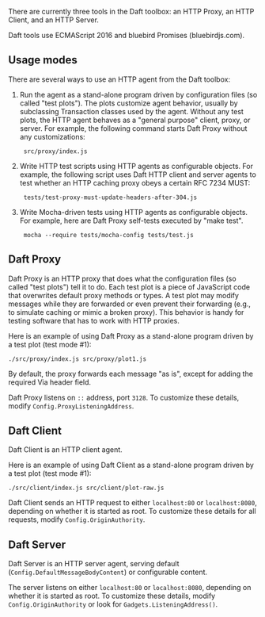 There are currently three tools in the Daft toolbox:
an HTTP Proxy, an HTTP Client, and an HTTP Server.

Daft tools use ECMAScript 2016 and bluebird Promises (bluebirdjs.com).


## Usage modes

There are several ways to use an HTTP agent from the Daft toolbox:

1. Run the agent as a stand-alone program driven by configuration files (so
   called "test plots"). The plots customize agent behavior, usually by
   subclassing Transaction classes used by the agent. Without any test plots,
   the HTTP agent behaves as a "general purpose" client, proxy, or server. For
   example, the following command starts Daft Proxy without any customizations:

        src/proxy/index.js

2. Write HTTP test scripts using HTTP agents as configurable objects. For
   example, the following script uses Daft HTTP client and server agents to test
   whether an HTTP caching proxy obeys a certain RFC 7234 MUST:

        tests/test-proxy-must-update-headers-after-304.js

3. Write Mocha-driven tests using HTTP agents as configurable objects. For
   example, here are Daft Proxy self-tests executed by "make test".

        mocha --require tests/mocha-config tests/test.js


## Daft Proxy

Daft Proxy is an HTTP proxy that does what the configuration files (so called
"test plots") tell it to do. Each test plot is a piece of JavaScript code that
overwrites default proxy methods or types. A test plot may modify messages while
they are forwarded or even prevent their forwarding (e.g., to simulate caching
or mimic a broken proxy). This behavior is handy for testing software that has
to work with HTTP proxies.

Here is an example of using Daft Proxy as a stand-alone program driven by a test
plot (test mode #1):

    ./src/proxy/index.js src/proxy/plot1.js

By default, the proxy forwards each message "as is", except for adding the
required Via header field.

Daft Proxy listens on `::` address, port `3128`. To customize these details,
modify `Config.ProxyListeningAddress`.


## Daft Client

Daft Client is an HTTP client agent.

Here is an example of using Daft Client as a stand-alone program driven by a
test plot (test mode #1):

    ./src/client/index.js src/client/plot-raw.js

Daft Client sends an HTTP request to either `localhost:80` or `localhost:8080`,
depending on whether it is started as root. To customize these details for all
requests, modify `Config.OriginAuthority`.


## Daft Server

Daft Server is an HTTP server agent, serving default
(`Config.DefaultMessageBodyContent`) or configurable content.

The server listens on either `localhost:80` or `localhost:8080`, depending on
whether it is started as root. To customize these details, modify
`Config.OriginAuthority` or look for `Gadgets.ListeningAddress()`.
